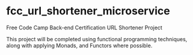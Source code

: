 # fcc_url_shortener_microservice
Free Code Camp Back-end Certification URL Shortener Project

This project will be completed using functional programming techniques, along with applying Monads, and Functors where possible.
